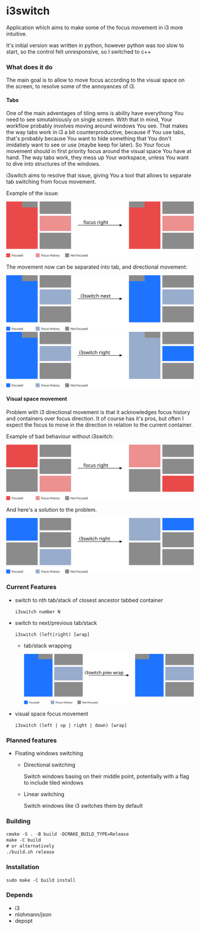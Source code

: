 i3switch
===========

Application which aims to make some of the focus movement in i3 more intuitive.

It's initial version was written in python, however python was too slow to start,
so the control felt unresponsive, so I switched to c++

### What does it do

The main goal is to allow to move focus according to the visual space on the
screen, to resolve some of the annoyances of i3.

#### Tabs

One of the main adventages of tiling wms is ability have everythong You need to see simutalniously on single screen.
With that in mind, Your workflow probably involves moving around windows You
see.
That makes the way tabs work in i3 a bit counterproductive, because if You use
tabs, that's probably because You want to hide something that You don't
imidatiely want to see or use (maybe keep for later).
So Your focus movement should in first priority focus around the visual space
You have at hand. The way tabs work, they mess up Your workspace, unless You
want to dive into structures of the windows.

i3switch aims to resolve that issue, giving You a tool that allows to separate
tab switching from focus movement.

Example of the issue:

![Bad tab focus example](docs/img/focus_direction_tab_bad.svg)

The movement now can be separated into tab, and directional movement:

![Good tab focus example](docs/img/focus_direction_tab_next_good.svg)
![Good tab focus next example](docs/img/focus_direction_tab_good.svg)

#### Visual space movement

Problem with i3 directional movement is that it acknowledges focus history
and containers over focus direction. It of course has it's pros, but often I
expect the focus to move in the direction in relation to the current
container.

Example of bad behaviour without i3switch:

![Bad directional switching](docs/img/focus_direction_bad.svg)

And here's a solution to the problem.

![Good directional switching](docs/img/focus_direction_good.svg)

### Current Features

* switch to nth tab/stack of closest ancestor tabbed container

      i3switch number N

* switch to next/previous tab/stack

      i3switch (left|right) [wrap]

  * tab/stack wrapping

    ![Focus tab/stack wrap](docs/img/focus_direction_tab_wrap_good.svg)

* visual space focus movement

      i3switch (left | up | right | down) [wrap]

### Planned features

* Floating windows switching

  * Directional switching

    Switch windows basing on their middle point, potentially with a flag to include tiled windows

  * Linear switching

    Switch windows like i3 switches them by default

### Building

    cmake -S . -B build -DCMAKE_BUILD_TYPE=Release
    make -C build
    # or alternatively
    ./build.sh release

### Installation

    sudo make -C build install

### Depends

* i3
* nlohmann/json
* depopt
